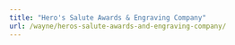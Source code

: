 ```yaml
---
title: "Hero's Salute Awards & Engraving Company"
url: /wayne/heros-salute-awards-and-engraving-company/
---
```

